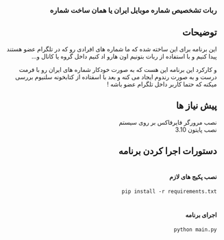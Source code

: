 <div dir="rtl">

### ربات تشخصیص شماره موبایل ایران یا همان ساخت شماره 


##        توضیحات 

این برنامه برای این ساخته شده که ما شماره های افرادی رو که در تلگرام عضو هستند پیدا کنیم و با استفاده از ربات بتونیم اون هارو اد کنیم داخل گروه یا کانال و...

و کارکرد این برنامه این  هست که
به صورت خودکار شماره های ایران رو با فرمت درست  و به صورت رندوم ایجاد می کنه و بعد با اسفتاده از کتابخونه سلنیوم بررسی میکنه که حتما کاربر داخل تلگرام عضو باشه !


## پیش نیاز ها

نصب مرورگر فایرفاکس بر روی سیستم  
 نصب پایتون 3.10


## دستورات اجرا کردن برنامه

#

#### نصب پکیج های لازم 
    pip install -r requirements.txt

#

#### اجرای برنامه 
    python main.py



</div>
